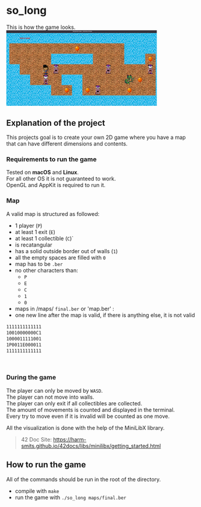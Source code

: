 # so_long

This is how the game looks.<br>
<img src="game_img/result.png" width="400"/><br>

## Explanation of the project

This projects goal is to create your own 2D game where you have a map that can have different dimensions and contents.<br>

### Requirements to run the game
Tested on **macOS** and **Linux**.<br>
For all other OS it is not guaranteed to work.<br>
OpenGL and AppKit is required to run it.<br>

### Map
A valid map is structured as followed:<br>
- 1 player (`P`)
- at least 1 exit (`E`)
- at least 1 collectible (`C`)`
- is recatangular
- has a solid outside border out of walls (`1`)
- all the empty spaces are filled with `0`
- map has to be `.ber`
- no other characters than:
  * `P`
  * `E`
  * `C`
  * `1`
  * `0`
- maps in /maps/ `final.ber` or 'map.ber' :
- one new line after the map is valid, if there is anything else, it is not valid

```
1111111111111
10010000000C1
1000011111001
1P0011E000011
1111111111111
```

<br>

### During the game
The player can only be moved by `WASD`.<br>
The player can not move into walls.<br>
The player can only exit if all collectibles are collected.<br>
The amount of movements is counted and displayed in the terminal.<br>
Every try to move even if it is invalid will be counted as one move.<br>

All the visualization is done with the help of the MiniLibX library.<br>
> 42 Doc Site: https://harm-smits.github.io/42docs/libs/minilibx/getting_started.html

## How to run the game

All of the commands should be run in the root of the directory.<br>
- compile with `make`
- run the game with `./so_long maps/final.ber`

